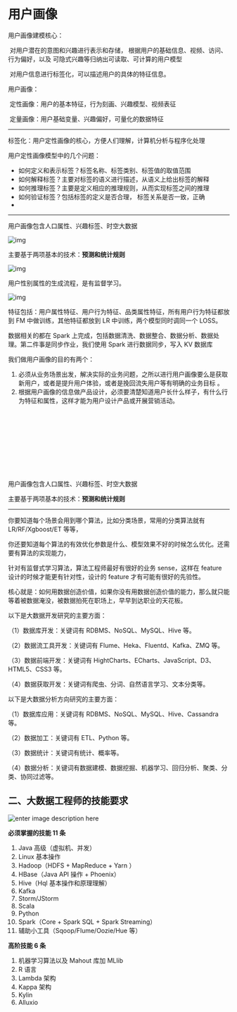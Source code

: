 # 用户画像

用户画像建模核心：

​	对用户潜在的意图和兴趣进行表示和存储， 根据用户的基础信息、视频、访问、行为偏好，以及 可隐式兴趣等归纳出可读取、可计算的用户模型

​        对用户信息进行标签化，可以描述用户的具体的特征信息。

用户画像：

​        定性画像：用户的基本特征，行为刻画、兴趣模型、视频表征

​        定量画像：用户基础变量、兴趣偏好，可量化的数据特征



-------------------

标签化：用户定性画像的核心，方便人们理解，计算机分析与程序化处理

用户定性画像模型中的几个问题：

- 如何定义和表示标签？标签名称、标签类别、标签值的取值范围
- 如何解释标签？主要对标签的语义进行描述，从语义上给出标签的解释
- 如何推理标签？主要是定义相应的推理规则，从而实现标签之间的推理
- 如何验证标签？包括标签的定义是否合理， 标签关系是否一致，正确
- 













-------------------------------

用户画像包含人口属性、兴趣标签、时空大数据



![img](https://ask.qcloudimg.com/http-save/yehe-1565119/oyqkzglf5y.jpeg?imageView2/2/w/1620)

主要基于两项基本的技术：**预测和统计规则**



![img](https://ask.qcloudimg.com/http-save/yehe-1565119/zi7eeloqj9.png?imageView2/2/w/1620)

用户性别属性的生成流程，是有监督学习。



![img](https://ask.qcloudimg.com/http-save/yehe-1565119/mx8o7cg546.jpeg?imageView2/2/w/1620)



特征包括：用户属性特征、用户行为特征、品类属性特征，所有用户行为特征都放到 FM 中做训练，其他特征都放到 LR 中训练，两个模型同时调同一个 LOSS。





数据相关的都在 Spark 上完成，包括数据清洗、数据整合、数据分析、数据处理。第二件事是同步作业，我们使用 Spark 进行数据同步，写入 KV 数据库






我们做用户画像的目的有两个：

1. 必须从业务场景出发，解决实际的业务问题，之所以进行用户画像要么是获取新用户，或者是提升用户体验，或者是挽回流失用户等有明确的业务目标 。
2. 根据用户画像的信息做产品设计，必须要清楚知道用户长什么样子，有什么行为特征和属性，这样才能为用户设计产品或开展营销活动。



 

   

   

  

 

 

​    

​    


   

  

 

  

  

​    

​    

  

   

 

​      



用户画像包含人口属性、兴趣标签、时空大数据









主要基于两项基本的技术：**预测和统计规则**

---



你要知道每个场景会用到哪个算法，比如分类场景，常用的分类算法就有 LR/RF/Xgboost/ET 等等，

你还要知道每个算法的有效优化参数是什么、模型效果不好的时候怎么优化。还需要有算法的实现能力，

针对有监督式学习算法，算法工程师最好有很好的业务 sense，这样在 feature 设计的时候才能更有针对性，设计的 feature 才有可能有很好的先验性。



核心就是：如何用数据创造价值，如果你没有用数据创造价值的能力，那么就只能等着被数据淹没，被数据拍死在职场上，早早到达职业的天花板。

以下是大数据开发研究的主要方面：

（1）数据库开发：关键词有 RDBMS、NoSQL、MySQL、Hive 等。

（2）数据流工具开发：关键词有 Flume、Heka、Fluentd、Kafka、ZMQ 等。

（3）数据前端开发：关键词有 HightCharts、ECharts、JavaScript、D3、HTML5、CSS3 等。

（4）数据获取开发：关键词有爬虫、分词、自然语言学习、文本分类等。



以下是大数据分析方向研究的主要方面：

（1）数据库应用：关键词有 RDBMS、NoSQL、MySQL、Hive、Cassandra 等。

（2）数据加工：关键词有 ETL、Python 等。

（3）数据统计：关键词有统计、概率等。

（4）数据分析：关键词有数据建模、数据挖掘、机器学习、回归分析、聚类、分类、协同过滤等。



## 二、大数据工程师的技能要求



![enter image description here](http://images.gitbook.cn/a8ea12c0-ad9e-11e7-bc4e-bd9737349028)

**必须掌握的技能 11 条**

1. Java 高级（虚拟机、并发）
2. Linux 基本操作
3. Hadoop（HDFS + MapReduce + Yarn ）
4. HBase（Java API 操作 + Phoenix）
5. Hive（Hql 基本操作和原理理解）
6. Kafka
7. Storm/JStorm
8. Scala
9. Python
10. Spark（Core + Spark SQL + Spark Streaming）
11. 辅助小工具（Sqoop/Flume/Oozie/Hue 等）

**高阶技能 6 条**

1. 机器学习算法以及 Mahout 库加 MLlib
2. R 语言
3. Lambda 架构
4. Kappa 架构
5. Kylin
6. Alluxio